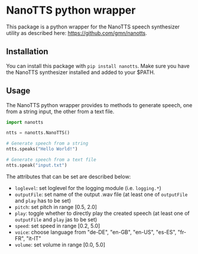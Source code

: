 # NanoTTS python wrapper

This package is a python wrapper for the NanoTTS speech synthesizer utility as described here: https://github.com/gmn/nanotts.

## Installation

You can install this package with `pip install nanotts`.
Make sure you have the NanoTTS synthesizer installed and added to your $PATH.

## Usage

The NanoTTS python wrapper provides to methods to generate speech, one from a string input, the other from a text file.

```python
import nanotts

ntts = nanotts.NanoTTS()

# Generate speech from a string
ntts.speaks("Hello World!")

# Generate speech from a text file
ntts.speak("input.txt")
```

The attributes that can be set are described below:

* `loglevel`: set loglevel for the logging module (i.e. `logging.*`)
* `outputFile`: set name of the output .wav file (at least one of `outputFile` and `play` has to be set)
* `pitch`: set pitch in range [0.5, 2.0]
* `play`: toggle whether to directly play the created speech (at least one of `outputFile` and `play` jas to be set)
* `speed`: set speed in range [0.2, 5.0]
* `voice`: choose language from "de-DE", "en-GB", "en-US", "es-ES", "fr-FR", "it-IT"
* `volume`: set volume in range [0.0, 5.0]

